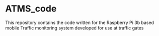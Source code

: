 # ATMS_code
This repository contains the code written for the Raspberry Pi 3b based mobile Traffic monitoring system developed for use at traffic gates
